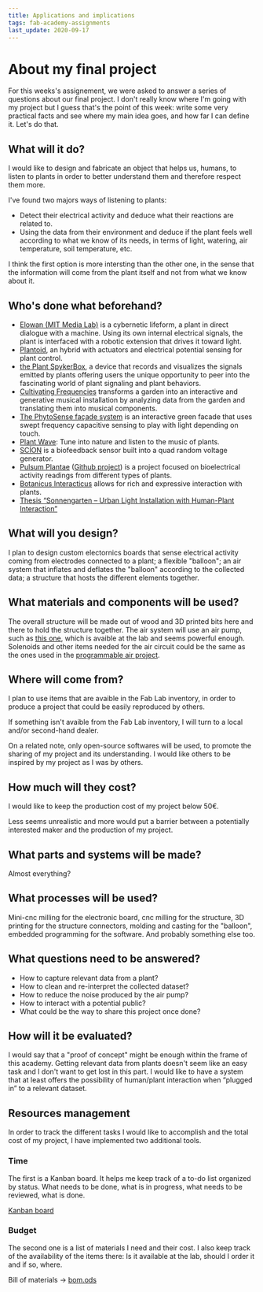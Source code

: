 ```yaml
---
title: Applications and implications
tags: fab-academy-assignments
last_update: 2020-09-17
---
```



# About my final project

For this weeks's assignement, we were asked to answer a series of questions about our final project. I don't really know where I'm going with my project but I guess that's the point of this week: write some very practical facts and see where my main idea goes, and how far I can define it. Let's do that.

## What will it do?

I would like to design and fabricate an object that helps us, humans, to listen to plants in order to better understand them and therefore respect them more.

I've found two majors ways of listening to plants:

- Detect their electrical activity and deduce what their reactions are related to.
- Using the data from their environment and deduce if the plant feels well according to what we know of its needs, in terms of light, watering, air temperature, soil temperature, etc.

I think the first option is more intersting than the other one, in the sense that the information will come from the plant itself and not from what we know about it.

## Who's done what beforehand?


- [Elowan (MIT Media Lab)](https://www.media.mit.edu/projects/elowan-a-plant-robot-hybrid/overview/)
  is a cybernetic lifeform, a plant in direct dialogue with a machine. Using its own internal
  electrical signals, the plant is interfaced with a robotic extension that drives it toward light.
- [Plantoid](https://hackaday.io/project/134172-plantoid), an hybrid with actuators and electrical
  potential sensing for plant control.
- [the Plant SpykerBox](https://backyardbrains.com/products/plantspikerbox), a device that records and visualizes the signals emitted by plants offering users the unique opportunity to peer into the fascinating world of plant signaling and plant behaviors.
- [Cultivating Frequencies](https://colinhonigman.com/Cultivating-Frequencies) transforms a garden into an interactive and generative musical installation by analyzing data from the garden and translating them into musical components.
- [The PhytoSense façade system](http://www.iaacblog.com/programs/phytosense/) is an interactive green facade that uses swept frequency capacitive sensing to play with light depending on touch.
- [Plant Wave](https://www.plantwave.com/): Tune into nature and listen to the music of plants.
- [SCÍON](https://www.instruomodular.com/product/scion/) is a biofeedback sensor built into a quad random voltage generator.
- [Pulsum Plantae](http://lessnullvoid.cc/content/2011/10/pulsum-plantae/) ([Github project](https://github.com/Lessnullvoid/Pulsum-Plantae)) is a project focused on bioelectrical activity readings from different types of plants.
- [Botanicus Interacticus](http://www.ivanpoupyrev.com/project/botanicus-interacticus) allows for rich and expressive interaction with plants.
- [Thesis “Sonnengarten – Urban Light Installation with Human-Plant Interaction”](https://sonnengartenjena.wordpress.com/2020/05/26/thesis-sonnengarten-urban-light-installation-with-human-plant-interaction/)

## What will you design?

I plan to design custom electornics boards that sense electrical activity coming from electrodes connected to a plant; a flexible "balloon"; an air system that inflates and deflates the "balloon" according to the collected data; a structure that hosts the different elements together.

## What materials and components will be used?

The overall structure will be made out of wood and 3D printed bits here and there to hold the structure together. The air system will use an air pump, such as [this one](https://www.sparkfun.com/products/10398), which is avaible at the lab and seems powerful enough. Solenoids and other items needed for the air circuit could be the same as the ones used in the [programmable air project](https://github.com/Programmable-Air).

## Where will come from?

I plan to use items that are avaible in the Fab Lab inventory, in order to produce a project that could be easily reproduced by others.

If something isn't avaible from the Fab Lab inventory, I will turn to a local and/or second-hand dealer.

On a related note, only open-source softwares will be used, to promote the sharing of my project and its understanding. I would like others to be inspired by my project as I was by others.

## How much will they cost?

I would like to keep the production cost of my project below 50€.

Less seems unrealistic and more would put a barrier between a potentially interested maker and the production of my project.

## What parts and systems will be made?

Almost everything?

## What processes will be used?

Mini-cnc milling for the electronic board, cnc milling for the structure, 3D printing for the structure connectors, molding and casting for the "balloon", embedded programming for the software. And probably something else too.

## What questions need to be answered?

- How to capture relevant data from a plant?
- How to clean and re-interpret the collected dataset?
- How to reduce the noise produced by the air pump?
- How to interact with a potential public?
- What could be the way to share this project once done?

## How will it be evaluated?

I would say that a "proof of concept" might be enough within the frame of this academy. Getting relevant data from plants doesn't seem like an easy task and I don't want to get lost in this part. I would like to have a system that at least offers the possibility of human/plant interaction when “plugged in” to a relevant dataset.

## Resources management

In order to track the different tasks I would like to accomplish and the total cost of my project, I have implemented two additional tools.

### Time

The first is a Kanban board. It helps me keep track of a to-do list organized by status. What needs to be done, what is in progress, what needs to be reviewed, what is done.

[Kanban board](http://board.antoine.studio/?controller=BoardViewController&action=readonly&token=3d91cde4a718ce18cd986a67eff38899f8eb1612ddae621507a00da28f4f)

### Budget

The second one is a list of materials I need and their cost. I also keep track of the availability of the items there: Is it available at the lab, should I order it and if so, where.

Bill of materials -> [bom.ods](file:bom.ods)





